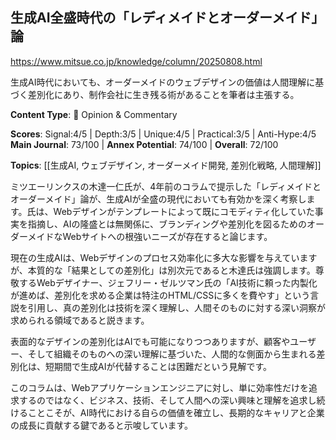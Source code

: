 ## 生成AI全盛時代の「レディメイドとオーダーメイド」論

https://www.mitsue.co.jp/knowledge/column/20250808.html

生成AI時代においても、オーダーメイドのウェブデザインの価値は人間理解に基づく差別化にあり、制作会社に生き残る術があることを筆者は主張する。

**Content Type**: 💭 Opinion & Commentary

**Scores**: Signal:4/5 | Depth:3/5 | Unique:4/5 | Practical:3/5 | Anti-Hype:4/5
**Main Journal**: 73/100 | **Annex Potential**: 74/100 | **Overall**: 72/100

**Topics**: [[生成AI, ウェブデザイン, オーダーメイド開発, 差別化戦略, 人間理解]]

ミツエーリンクスの木達一仁氏が、4年前のコラムで提示した「レディメイドとオーダーメイド」論が、生成AIが全盛の現代においても有効かを深く考察します。氏は、Webデザインがテンプレートによって既にコモディティ化していた事実を指摘し、AIの隆盛とは無関係に、ブランディングや差別化を図るためのオーダーメイドなWebサイトへの根強いニーズが存在すると論じます。

現在の生成AIは、Webデザインのプロセス効率化に多大な影響を与えていますが、本質的な「結果としての差別化」は別次元であると木達氏は強調します。尊敬するWebデザイナー、ジェフリー・ゼルツマン氏の「AI技術に頼った内製化が進めば、差別化を求める企業は特注のHTML/CSSに多くを費やす」という言説を引用し、真の差別化は技術を深く理解し、人間そのものに対する深い洞察が求められる領域であると説きます。

表面的なデザインの差別化はAIでも可能になりつつありますが、顧客やユーザー、そして組織そのものへの深い理解に基づいた、人間的な側面から生まれる差別化は、短期間で生成AIが代替することは困難だという見解です。

このコラムは、Webアプリケーションエンジニアに対し、単に効率性だけを追求するのではなく、ビジネス、技術、そして人間への深い興味と理解を追求し続けることこそが、AI時代における自らの価値を確立し、長期的なキャリアと企業の成長に貢献する鍵であると示唆しています。